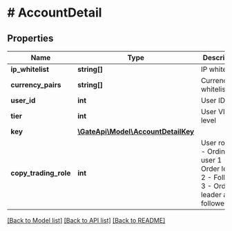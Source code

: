 # # AccountDetail

## Properties

Name | Type | Description | Notes
------------ | ------------- | ------------- | -------------
**ip_whitelist** | **string[]** | IP whitelist | [optional] 
**currency_pairs** | **string[]** | CurrencyPair whitelisting | [optional] 
**user_id** | **int** | User ID | [optional] 
**tier** | **int** | User VIP level | [optional] 
**key** | [**\GateApi\Model\AccountDetailKey**](AccountDetailKey.md) |  | [optional] 
**copy_trading_role** | **int** | User role: 0 - Ordinary user 1 - Order leader 2 - Follower 3 - Order leader and follower | [optional] 

[[Back to Model list]](../../README.md#documentation-for-models) [[Back to API list]](../../README.md#documentation-for-api-endpoints) [[Back to README]](../../README.md)
